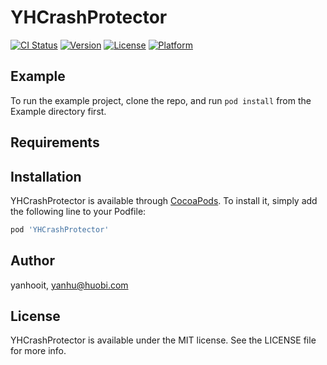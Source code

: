 # YHCrashProtector

[![CI Status](https://img.shields.io/travis/yanhooit/YHCrashProtector.svg?style=flat)](https://travis-ci.org/yanhooit/YHCrashProtector)
[![Version](https://img.shields.io/cocoapods/v/YHCrashProtector.svg?style=flat)](https://cocoapods.org/pods/YHCrashProtector)
[![License](https://img.shields.io/cocoapods/l/YHCrashProtector.svg?style=flat)](https://cocoapods.org/pods/YHCrashProtector)
[![Platform](https://img.shields.io/cocoapods/p/YHCrashProtector.svg?style=flat)](https://cocoapods.org/pods/YHCrashProtector)

## Example

To run the example project, clone the repo, and run `pod install` from the Example directory first.

## Requirements

## Installation

YHCrashProtector is available through [CocoaPods](https://cocoapods.org). To install
it, simply add the following line to your Podfile:

```ruby
pod 'YHCrashProtector'
```

## Author

yanhooit, yanhu@huobi.com

## License

YHCrashProtector is available under the MIT license. See the LICENSE file for more info.

